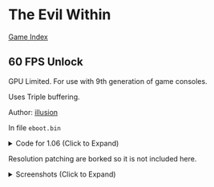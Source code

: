# The Evil Within

[Game Index](README.md#games)

## 60 FPS Unlock

GPU Limited. For use with 9th generation of game consoles.

Uses Triple buffering.

Author: [illusion](https://twitter.com/illusion0002)

In file `eboot.bin`

<details>
<summary>Code for 1.06 (Click to Expand)</summary>

```
0x23BCE3 00
```

</details>

Resolution patching are borked so it is not included here. 

<details>
<summary>Screenshots (Click to Expand)</summary>

<p align="center">
<img src="https://storage.googleapis.com/assets-illusion0001/images/patches/preview/Zwei_NG/The%20Evil%20Within_20211011142742.png">
</p>

<p align="center">
<img src="https://storage.googleapis.com/assets-illusion0001/images/patches/preview/Zwei_NG/The%20Evil%20Within_20211011142747.png">
</p>

</details>
